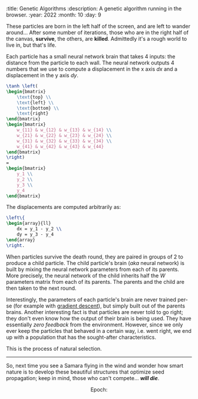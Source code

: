 :title: Genetic Algorithms
:description: A genetic algorithm running in the browser.
:year: 2022
:month: 10
:day: 9

These particles are born in the left half of the screen, and are left to wander around... After some number of iterations, those who are in the right half of the canvas, **survive**, the others, are **killed**. Admittedly it's a rough world to live in, but that's life.

Each particle has a small neural network brain that takes 4 inputs: the distance from the particle to each wall. The neural network outputs 4 numbers that we use to compute a displacement in the x axis $dx$ and a displacement in the y axis $dy$.

```latex
\tanh \left(
\begin{bmatrix}
    \text{top} \\
    \text{left} \\
    \text{bottom} \\
    \text{right}
\end{bmatrix}
\begin{bmatrix}
    w_{11} & w_{12} & w_{13} & w_{14} \\
    w_{21} & w_{22} & w_{23} & w_{24} \\
    w_{31} & w_{32} & w_{33} & w_{34} \\
    w_{41} & w_{42} & w_{43} & w_{44}
\end{bmatrix}
\right)
=
\begin{bmatrix}
    y_1 \\
    y_2 \\
    y_3 \\
    y_4
\end{bmatrix}
```

The displacements are computed arbitrarily as:

```latex
\left\{
\begin{array}{ll}
    dx = y_1 - y_2 \\
    dy = y_3 - y_4
\end{array}
\right.
```

When particles survive the death round, they are paired in groups of 2 to produce a child particle. The child particle's brain (*aka* neural network) is built by mixing the neural network parameters from each of its parents. More precisely, the neural network of the child inherits half the $W$ parameters matrix from each of its parents. The parents and the child are then taken to the next round.

Interestingly, the parameters of each particle's brain are never trained per-se (for example with [gradient descent](https://en.wikipedia.org/wiki/Gradient_descent)), but simply built out of the parents brains. Another interesting fact is that particles are never told to go right; they don't even know how the output of their brain is being used. They have essentially *zero feedback* from the environment. However, since we only ever keep the particles that behaved in a certain way, i.e. went right, we end up with a population that has the sought-after characteristics.

This is the process of natural selection.

---

So, next time you see a Samara flying in the wind and wonder how smart nature is to develop these beautiful structures that optimize seed propagation; keep in mind, those who can't compete... ***will die***.

<center><canvas id="canvas" style="width: 50%; background-color: black; margin: 30px 0px;"></canvas></center>
<center>Epoch: <span id="status"></span></center>
<div id="population_size" style="width: 100%; height: 250px; margin: 30px 0px;"></div>
<div id="survival_ratio" style="width: 100%; height: 250px; margin: 30px 0px;"></div>

<script src="https://cdn.plot.ly/plotly-2.14.0.min.js"></script>
<script src="../scripts/canvas.js"></script>
<script src="../scripts/matrix.js"></script>
<script src="../scripts/genetic.js"></script>
